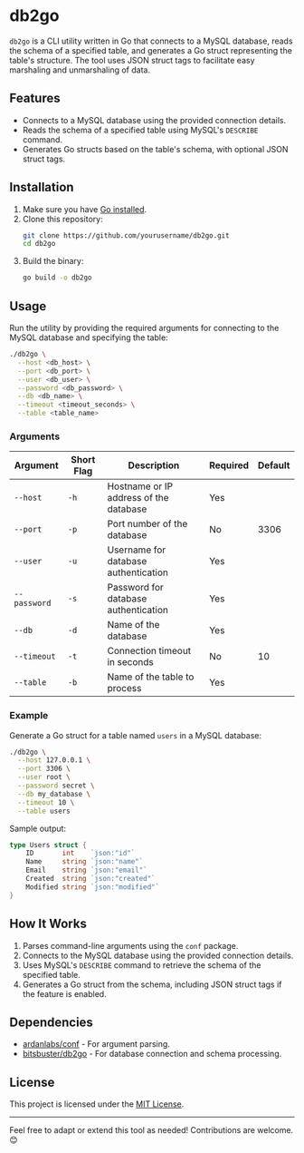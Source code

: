 
# db2go

`db2go` is a CLI utility written in Go that connects to a MySQL database, reads the schema of a specified table, and generates a Go struct representing the table's structure. The tool uses JSON struct tags to facilitate easy marshaling and unmarshaling of data.

## Features

- Connects to a MySQL database using the provided connection details.
- Reads the schema of a specified table using MySQL's `DESCRIBE` command.
- Generates Go structs based on the table's schema, with optional JSON struct tags.

## Installation

1. Make sure you have [Go installed](https://golang.org/dl/).
2. Clone this repository:
   ```bash
   git clone https://github.com/yourusername/db2go.git
   cd db2go
   ```
3. Build the binary:
   ```bash
   go build -o db2go
   ```

## Usage

Run the utility by providing the required arguments for connecting to the MySQL database and specifying the table:

```bash
./db2go \
  --host <db_host> \
  --port <db_port> \
  --user <db_user> \
  --password <db_password> \
  --db <db_name> \
  --timeout <timeout_seconds> \
  --table <table_name>
```

### Arguments

| Argument      | Short Flag | Description                            | Required | Default |
|---------------|------------|----------------------------------------|----------|---------|
| `--host`      | `-h`       | Hostname or IP address of the database | Yes      |         |
| `--port`      | `-p`       | Port number of the database            | No       | 3306    |
| `--user`      | `-u`       | Username for database authentication   | Yes      |         |
| `--password`  | `-s`       | Password for database authentication   | Yes      |         |
| `--db`        | `-d`       | Name of the database                   | Yes      |         |
| `--timeout`   | `-t`       | Connection timeout in seconds          | No       | 10      |
| `--table`     | `-b`       | Name of the table to process           | Yes      |         |

### Example

Generate a Go struct for a table named `users` in a MySQL database:

```bash
./db2go \
  --host 127.0.0.1 \
  --port 3306 \
  --user root \
  --password secret \
  --db my_database \
  --timeout 10 \
  --table users
```

Sample output:
```go
type Users struct {
    ID       int    `json:"id"`
    Name     string `json:"name"`
    Email    string `json:"email"`
    Created  string `json:"created"`
    Modified string `json:"modified"`
}
```

## How It Works

1. Parses command-line arguments using the `conf` package.
2. Connects to the MySQL database using the provided connection details.
3. Uses MySQL's `DESCRIBE` command to retrieve the schema of the specified table.
4. Generates a Go struct from the schema, including JSON struct tags if the feature is enabled.

## Dependencies

- [ardanlabs/conf](https://github.com/ardanlabs/conf) - For argument parsing.
- [bitsbuster/db2go](https://github.com/bitsbuster/db2go) - For database connection and schema processing.

## License

This project is licensed under the [MIT License](LICENSE).

---

Feel free to adapt or extend this tool as needed! Contributions are welcome. 😊
